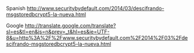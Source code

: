 
Spanish
http://www.securitybydefault.com/2014/03/descifrando-msgstoredbcrypt5-la-nueva.html

Google <engrish>
http://translate.google.com/translate?sl=es&tl=en&js=n&prev=_t&hl=es&ie=UTF-8&u=http%3A%2F%2Fwww.securitybydefault.com%2F2014%2F03%2Fdescifrando-msgstoredbcrypt5-la-nueva.html
